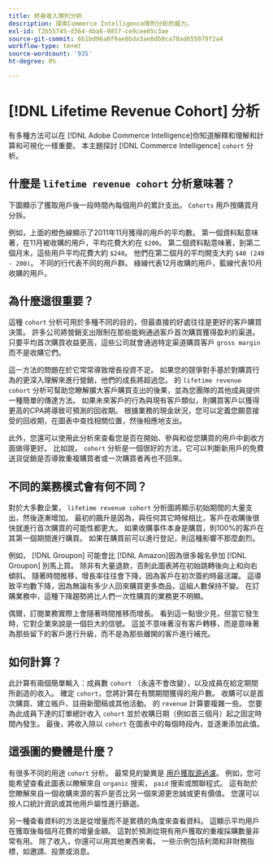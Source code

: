 ```yaml
---
title: 終身收入隊列分析
description: 探索Commerce Intelligence隊列分析的威力。
exl-id: f2b55745-d364-4ba6-9857-ce9cee05c3ae
source-git-commit: 6b1bd96a0f9ae8bda3ae8db8ca78ad655079f2a4
workflow-type: tm+mt
source-wordcount: '935'
ht-degree: 0%

---
```


# [!DNL Lifetime Revenue Cohort] 分析

有多種方法可以在 [!DNL Adobe Commerce Intelligence]你知道解釋和理解和計算和可視化一樣重要。 本主題探討 [!DNL Commerce Intelligence] `cohort` 分析。

## 什麼是 `lifetime revenue cohort` 分析意味著？

下圖顯示了獲取用戶後一段時間內每個用戶的累計支出。 `Cohorts` 用戶按購買月分拆。

例如，上面的橙色線顯示了2011年11月獲得的用戶的平均數。 第一個資料點意味著，在11月被收購的用戶，平均花費大約在 `$200`。 第二個資料點意味著，到第二個月末，這些用戶平均花費大約 `$240`。 他們在第二個月的平均開支大約 `$40 (240 - 200)`。 不同的行代表不同的用戶群。 綠線代表12月收購的用戶，藍線代表10月收購的用戶。

## 為什麼這很重要？

這種 `cohort` 分析可用於多種不同的目的，但最直接的好處往往是更好的客戶購買決策。 許多公司將營銷支出限制在那些能夠通過客戶首次購買獲得盈利的渠道。 只要平均首次購買收益更高，這些公司就會通過特定渠道購買客戶 `gross margin` 而不是收購它們。

這一方法的問題在於它常常導致增長投資不足。 如果您的競爭對手基於對購買行為的更深入理解來進行營銷，他們的成長將超過您。 的 `lifetime revenue cohort` 分析可幫助您瞭解擴大客戶購買支出的後果，並為您團隊的其他成員提供一種簡單的傳達方法。 如果未來客戶的行為與現有客戶類似，則購買客戶以獲得更高的CPA將導致可預測的回收期。 根據業務的現金狀況，您可以定義您願意接受的回收期，在圖表中查找相關位置，然後相應地支出。

此外，您還可以使用此分析來查看您是否在開始、參與和從您購買的用戶中創收方面做得更好。 比如說， `cohort` 分析是一個很好的方法，它可以判斷新用戶的免費送貨促銷是否導致重複購買者或一次購買者再也不回來。

## 不同的業務模式會有何不同？

對於大多數企業， `lifetime revenue cohort` 分析圖將顯示初始期間的大量支出，然後逐漸增加。 最初的飆升是因為，與任何其它時候相比，客戶在收購後很快就進行首次購買的可能性都更大。 如果收購事件本身是購買，則100%的客戶在其第一個期間進行購買。 如果在購買前可以進行登記，則這種影響不那麼劇烈。

例如， [!DNL Groupon] 可能會比 [!DNL Amazon]因為很多報名參加 [!DNL Groupon] 別馬上買。 除非有大量退款，否則此圖表將在初始跳轉後向上和向右傾斜。 隨著時間推移，增長率往往會下降，因為客戶在初次簽約時最活躍。 這導致平均數下降，因為無論有多少人回來購買更多商品，這組人數保持不變。 在訂購業務中，這種下降趨勢將比人們一次性購買的業務更不明顯。

偶爾，訂閱業務實際上會隨著時間推移而增長。 看到這一點很少見，但當它發生時，它對企業來說是一個巨大的信號。 這並不意味著沒有客戶轉移，而是意味著為那些留下的客戶進行升級，而不是為那些離開的客戶進行補充。

## 如何計算？

此計算有兩個簡單輸入：成員數 `cohort` （永遠不會改變），以及成員在給定期間所創造的收入。 確定 `cohort`，您將計算在有關期間獲得的用戶數。 收購可以是首次購買、建立帳戶、註冊新聞稿或其他活動。 的 `revenue` 計算要複雜一些。 您要為此成員下達的訂單總計收入 `cohort` 並於收購日期（例如首三個月）起之固定時間內發生。 最後，將收入除以 `cohort` 在圖表中的每個時段內，並逐漸添加此值。

## 這張圖的變體是什麼？

有很多不同的用途 `cohort` 分析。 最常見的變異是 [用戶獲取源過濾](../analysis/most-value-source-channel.md)。 例如，您可能希望查看此圖表以瞭解來自 `organic` 搜索， `paid` 搜索或關聯程式。 這有助於您瞭解來自一個收購來源的客戶是否比另一個來源更忠誠或更有價值。 您還可以按人口統計資訊或其他用戶屬性進行篩選。

另一種查看資料的方法是從增量而不是累積的角度來查看資料。 這顯示平均用戶在獲取後每個月花費的增量金額。 這對於預測從現有用戶獲取的重複採購數量非常有用。 除了收入，你還可以用其他東西來看。 一些示例包括利潤和非財務指標，如邀請、投票或消息。
